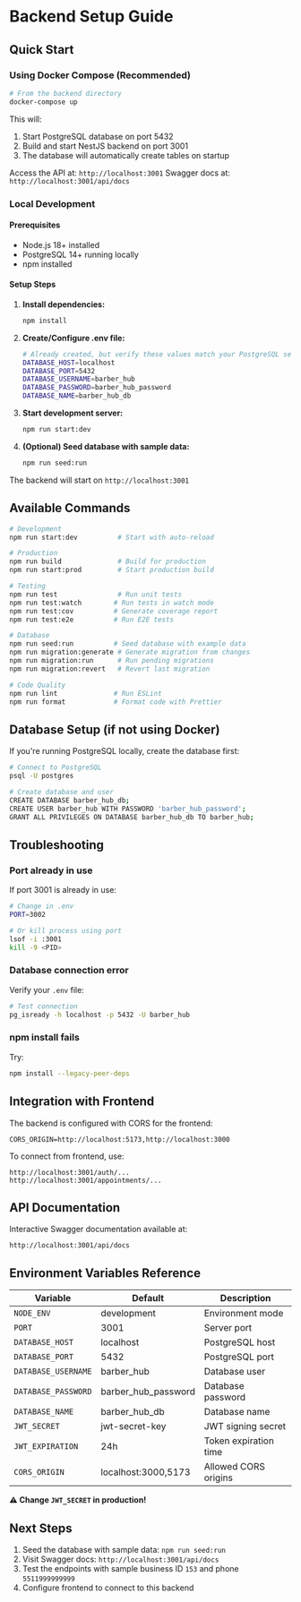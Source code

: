# Backend Setup Guide

## Quick Start

### Using Docker Compose (Recommended)

```bash
# From the backend directory
docker-compose up
```

This will:
1. Start PostgreSQL database on port 5432
2. Build and start NestJS backend on port 3001
3. The database will automatically create tables on startup

Access the API at: `http://localhost:3001`
Swagger docs at: `http://localhost:3001/api/docs`

### Local Development

#### Prerequisites
- Node.js 18+ installed
- PostgreSQL 14+ running locally
- npm installed

#### Setup Steps

1. **Install dependencies:**
   ```bash
   npm install
   ```

2. **Create/Configure .env file:**
   ```bash
   # Already created, but verify these values match your PostgreSQL setup
   DATABASE_HOST=localhost
   DATABASE_PORT=5432
   DATABASE_USERNAME=barber_hub
   DATABASE_PASSWORD=barber_hub_password
   DATABASE_NAME=barber_hub_db
   ```

3. **Start development server:**
   ```bash
   npm run start:dev
   ```

4. **(Optional) Seed database with sample data:**
   ```bash
   npm run seed:run
   ```

The backend will start on `http://localhost:3001`

## Available Commands

```bash
# Development
npm run start:dev          # Start with auto-reload

# Production
npm run build              # Build for production
npm run start:prod         # Start production build

# Testing
npm run test               # Run unit tests
npm run test:watch        # Run tests in watch mode
npm run test:cov          # Generate coverage report
npm run test:e2e          # Run E2E tests

# Database
npm run seed:run          # Seed database with example data
npm run migration:generate # Generate migration from changes
npm run migration:run      # Run pending migrations
npm run migration:revert   # Revert last migration

# Code Quality
npm run lint              # Run ESLint
npm run format            # Format code with Prettier
```

## Database Setup (if not using Docker)

If you're running PostgreSQL locally, create the database first:

```bash
# Connect to PostgreSQL
psql -U postgres

# Create database and user
CREATE DATABASE barber_hub_db;
CREATE USER barber_hub WITH PASSWORD 'barber_hub_password';
GRANT ALL PRIVILEGES ON DATABASE barber_hub_db TO barber_hub;
```

## Troubleshooting

### Port already in use
If port 3001 is already in use:
```bash
# Change in .env
PORT=3002

# Or kill process using port
lsof -i :3001
kill -9 <PID>
```

### Database connection error
Verify your `.env` file:
```bash
# Test connection
pg_isready -h localhost -p 5432 -U barber_hub
```

### npm install fails
Try:
```bash
npm install --legacy-peer-deps
```

## Integration with Frontend

The backend is configured with CORS for the frontend:

```env
CORS_ORIGIN=http://localhost:5173,http://localhost:3000
```

To connect from frontend, use:
```
http://localhost:3001/auth/...
http://localhost:3001/appointments/...
```

## API Documentation

Interactive Swagger documentation available at:
```
http://localhost:3001/api/docs
```

## Environment Variables Reference

| Variable | Default | Description |
|----------|---------|-------------|
| `NODE_ENV` | development | Environment mode |
| `PORT` | 3001 | Server port |
| `DATABASE_HOST` | localhost | PostgreSQL host |
| `DATABASE_PORT` | 5432 | PostgreSQL port |
| `DATABASE_USERNAME` | barber_hub | Database user |
| `DATABASE_PASSWORD` | barber_hub_password | Database password |
| `DATABASE_NAME` | barber_hub_db | Database name |
| `JWT_SECRET` | jwt-secret-key | JWT signing secret |
| `JWT_EXPIRATION` | 24h | Token expiration time |
| `CORS_ORIGIN` | localhost:3000,5173 | Allowed CORS origins |

**⚠️ Change `JWT_SECRET` in production!**

## Next Steps

1. Seed the database with sample data: `npm run seed:run`
2. Visit Swagger docs: `http://localhost:3001/api/docs`
3. Test the endpoints with sample business ID `153` and phone `5511999999999`
4. Configure frontend to connect to this backend
